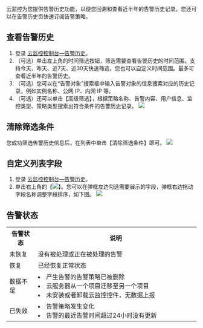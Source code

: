 云监控为您提供告警历史功能，以便您回溯和查看近半年的告警历史记录。您还可以在告警历史页快速订阅告警策略。

## 查看告警历史

1. 登录 [云监控控制台—告警历史](https://console.cloud.tencent.com/monitor/alarm2/history)。
2. （可选）单击左上角的时间筛选按钮，筛选需要查看告警历史的时间范围。支持今天、昨天、近7天、近30天快速筛选，您也可以自定义时间范围。最多可查看近半年的告警历史。
3. （可选）您可以在“告警对象”搜索框中输入告警对象的信息搜索对应的历史记录，例如实例名称、公网 IP、内网 IP 等。
4. （可选）还可以单击【高级筛选】，根据策略名称、告警内容、用户信息、监控类型、策略类型搜索出符合条件的告警历史记录。
![](https://main.qcloudimg.com/raw/6bb9629a3f2c73b6ee919b01ac13171f.png)

## 清除筛选条件

您成功筛选告警历史信息后，在列表中单击【清除筛选条件】即可。
![](https://main.qcloudimg.com/raw/e592fb25e2ebd4c7393090c64c053712.png)

## 自定义列表字段

1. 登录 [云监控控制台—告警历史](https://console.cloud.tencent.com/monitor/alarm2/history)。
2. 单击右上角的【![](https://main.qcloudimg.com/raw/e25c0821dbe69e0d0c6c1eaaaf531ba8.png)】。您可以在弹框左边勾选需要展示的字段，弹框右边拖动字段名称调整字段排序，如下图。
   ![](https://main.qcloudimg.com/raw/a8d98885716ad63461a812d537afc1d1.gif)


## 告警状态


<table>
<tbody>
<tr>
<th width="15%">告警状态</th>
<th width="85%">说明</th>
</tr>
<tr>
<td>未恢复</td>
<td>没有被处理或正在被处理的告警</td>
</tr>
<tr>
<td>恢复
</td><td> 已经恢复正常状态
</td></tr>
<tr>
<td>数据不足
</td>
<td>
<li>产生告警的告警策略已被删除<br><li>云服务器从一个项目迁移至另一个项目<br><li>未安装或者卸载云监控控件，无数据上报
</td>
<tr>
<td>已失效
</td>
<td>
<li>告警策略发生变化<br><li>告警的最近告警时间超过24小时没有更新<br></li>
</td>
</tr>
</tbody></table>


